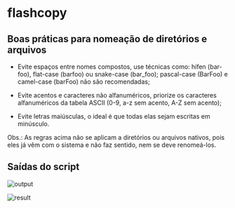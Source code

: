 # flashcopy

## Boas práticas para nomeação de diretórios e arquivos

* Evite espaços entre nomes compostos, use técnicas como: hífen (bar-foo), flat-case (barfoo) ou snake-case (bar_foo); pascal-case (BarFoo) e camel-case (barFoo) não são recomendadas;

* Evite acentos e caracteres não alfanuméricos, priorize os caracteres alfanuméricos da tabela ASCII (0-9, a-z sem acento, A-Z sem acento);

* Evite letras maiúsculas, o ideal é que todas elas sejam escritas em minúsculo.

Obs.: As regras acima não se aplicam a diretórios ou arquivos nativos, pois eles já vêm com o sistema e não faz sentido, nem se deve renomeá-los.

## Saídas do script

![output](https://github.com/bcXcb/bak/assets/94535032/4a1cc729-7b62-46e3-aeb8-4a923553bad6)

![result](https://github.com/bcXcb/bak/assets/94535032/d17c75ac-22df-4439-86c9-e94fb54006e4)
